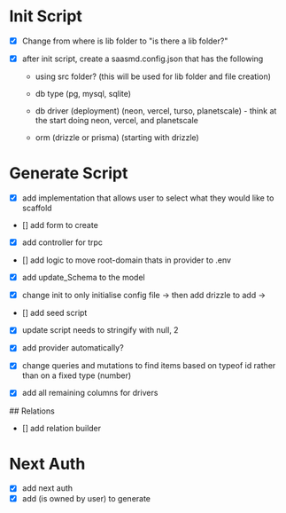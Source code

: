 # Init Script

- [x] Change from where is lib folder to "is there a lib folder?"
- [x] after init script, create a saasmd.config.json that has the following

  - using src folder? (this will be used for lib folder and file creation)
  - db type (pg, mysql, sqlite)
  - db driver (deployment) (neon, vercel, turso, planetscale) - think at the start doing neon, vercel, and planetscale

  - orm (drizzle or prisma) (starting with drizzle)

# Generate Script

- [x] add implementation that allows user to select what they would like to scaffold
- [] add form to create
- [x] add controller for trpc

- [] add logic to move root-domain thats in provider to .env
- [x] add update_Schema to the model

- [x] change init to only initialise config file -> then add drizzle to add ->

- [] add seed script
- [x] update script needs to stringify with null, 2
- [x] add provider automatically?
- [x] change queries and mutations to find items based on typeof id rather than on a fixed type (number)

- [x] add all remaining columns for drivers

## Relations

- [] add relation builder

# Next Auth

- [x] add next auth
- [x] add (is owned by user) to generate
